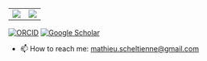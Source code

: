<table> 
<tr style='border:0px'>
<td>  <img align="center" src="https://github-readme-stats.vercel.app/api?username=mscheltienne&show_icons=true&theme=transparent&hide=stars&show=prs_merged_percentage&rank_icon=github&hide_title=True" /></td>
<td>  <img align="center" src="https://github-readme-stats.vercel.app/api/top-langs/?username=mscheltienne&layout=compact&theme=transparent" /></td>
</tr>
</table>

[![ORCID](https://img.shields.io/badge/ORCID-0000--0001--8316--7436-f5)](https://orcid.org/0000-0001-8316-7436)
[![Google Scholar](https://img.shields.io/badge/Google-Scholar-orange)](https://scholar.google.com/citations?hl=en&user=aJwsuawAAAAJ&hl=en)

- 📫 How to reach me: mathieu.scheltienne@gmail.com
